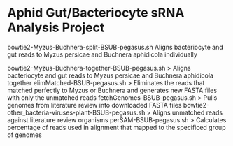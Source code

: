 # Aphid Gut/Bacteriocyte sRNA Analysis Project

bowtie2-Myzus-Buchnera-split-BSUB-pegasus.sh
    Aligns bacteriocyte and gut reads to Myzus persicae and Buchnera aphidicola individually

bowtie2-Myzus-Buchnera-together-BSUB-pegasus.sh >
    Aligns bacteriocyte and gut reads to Myzus persicae and Buchnera aphidicola together
elimMatched-BSUB-pegasus.sh >
    Eliminates the reads that matched perfectly to Myzus or Buchnera and generates new FASTA files with only the unmatched reads
fetchGenomes-BSUB-pegasus.sh >
    Pulls genomes from literature review into downloaded FASTA files
bowtie2-other_bacteria-viruses-plant-BSUB-pegasus.sh >
    Aligns unmatched reads against literature review organisms
perSAM-BSUB-pegasus.sh >
    Calculates percentage of reads used in alignment that mapped to the specificed group of genomes
